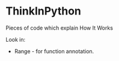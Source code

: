 # ThinkInPython
Pieces of code which explain How It Works

Look in:
- Range - for function annotation.
